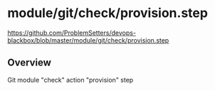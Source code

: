 # module/git/check/provision.step

https://github.com/ProblemSetters/devops-blackbox/blob/master/module/git/check/provision.step

## Overview

Git module "check" action "provision" step



